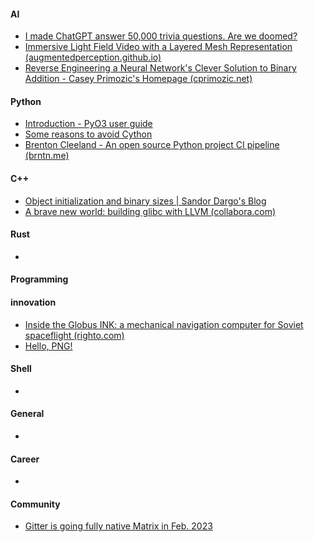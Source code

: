 #### AI
+ [I made ChatGPT answer 50,000 trivia questions. Are we doomed? ](https://www.sliceofexperiments.com/p/chatgpt-vs-50000-trivia-questions)
+ [Immersive Light Field Video with a Layered Mesh Representation (augmentedperception.github.io)](https://augmentedperception.github.io/deepviewvideo/)
+ [Reverse Engineering a Neural Network's Clever Solution to Binary Addition - Casey Primozic's Homepage (cprimozic.net)](https://cprimozic.net/blog/reverse-engineering-a-small-neural-network/)


#### Python
+ [Introduction - PyO3 user guide](https://pyo3.rs/v0.18.0/)
+ [Some reasons to avoid Cython](https://pythonspeed.com/articles/cython-limitations/)
+ [Brenton Cleeland - An open source Python project CI pipeline (brntn.me)](https://brntn.me/blog/open-source-python-ci/)

#### C++
+ [Object initialization and binary sizes | Sandor Dargo's Blog](https://www.sandordargo.com/blog/2023/01/18/object-initialization-and-binary-sizes)
+ [A brave new world: building glibc with LLVM (collabora.com)](https://www.collabora.com/news-and-blog/blog/2023/01/17/a-brave-new-world-building-glibc-with-llvm/)

#### Rust
+ 

#### Programming

#### innovation
+ [Inside the Globus INK: a mechanical navigation computer for Soviet spaceflight (righto.com)](http://www.righto.com/2023/01/inside-globus-ink-mechanical-navigation.html)
+ [Hello, PNG! ](https://www.da.vidbuchanan.co.uk/blog/hello-png.html)


#### Shell
+ 

#### General
+

#### Career
+ 

#### Community
+ [Gitter is going fully native Matrix in Feb. 2023](https://blog.gitter.im/2023/01/16/gitter-is-going-fully-native-matrix-in-feb-2023/)

